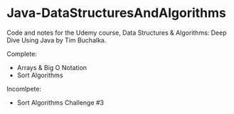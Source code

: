 # Java-DataStructuresAndAlgorithms
Code and notes for the Udemy course, Data Structures &amp; Algorithms: Deep Dive Using Java by Tim Buchalka.

Complete:
- Arrays & Big O Notation
- Sort Algorithms

Incomlpete:
- Sort Algorithms Challenge #3
